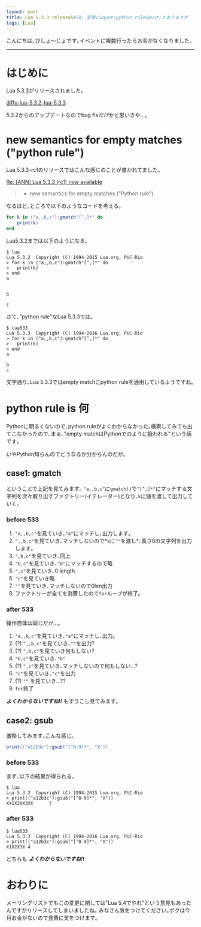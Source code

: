 ```yaml
---
layout: post
title: Lua 5.3.3 release&#58; 変更に&quot;python rule&quot;とありますが
tags: [Lua]
---
```

<!--sectionize on-->
こんにちは､びしょ〜じょです｡イベントに複数行ったらお金がなくなりました｡

---
# はじめに
Lua 5.3.3がリリースされました｡

[diffu-lua-5.3.2-lua-5.3.3](http://www.lua.org/work/diffu-lua-5.3.2-lua-5.3.3.html)

5.3.2からのアップデートなのでbug fix*だけ*かと思いきや…｡

# new semantics for empty matches ("python rule")
Lua 5.3.3-rc1のリリースではこんな感じのことが書かれてました｡

[Re&#58; &#91;ANN&#93; Lua 5.3.3 &#40;rc1&#41; now available](http://lua-users.org/lists/lua-l/2016-05/msg00068.html)

> - new semantics for empty matches ("Python rule")

なるほど｡ところで以下のようなコードを考える｡


```lua
for k in ("a,,b,c"):gmatch"[^,]*" do
	print(k)
end
```

Lua5.3.2までは以下のようになる｡

```
$ lua
Lua 5.3.2  Copyright (C) 1994-2015 Lua.org, PUC-Rio
> for k in ("a,,b,c"):gmatch"[^,]*" do
> 	print(k)
> end
a


b

c

```

さて､"python rule"なLua 5.3.3では｡

```
$ lua533
Lua 5.3.3  Copyright (C) 1994-2016 Lua.org, PUC-Rio
> for k in ("a,,b,c"):gmatch"[^,]*" do
> 	print(k)
> end
a

b
c
```

文字通り､Lua 5.3.3ではempty matchにpython ruleを適用しているようですね｡

# python rule is 何
Pythonに明るくないので､python ruleがよくわからなかった｡検索してみても出てこなかったので､まぁ､"empty matchはPythonでのように扱われる"という話です｡

いやPython知らんのでどうなるか分からんのだが｡

## case1: gmatch
ということで上記を見てみます｡
`"a,,b,c"`に`gmatch()`で`"[^,]*"`にマッチする文字列を次々取り出すファクトリー(イテレーター)となり､`k`に値を渡して出力していく｡
### before 533
1. `"a,,b,c"`を見ていき､`"a"`にマッチし､出力します｡
2. `",,b,c"`を見ていき､マッチしないので*`k`に`""`を渡し*､長さ0の文字列を出力します｡
3. `",b,c"`を見ていき､同上
4. `"b,c"`を見ていき､`"b"`にマッチするので略
5. `",c"`を見ていき､0 length
6. `"c"`を見ていき略
7. `""`を見ていき､マッチしないので0len出力
8. ファクトリーが全てを消費したので`for`ループが終了｡

### after 533
操作自体は同じだが…｡

1. `"a,,b,c"`を見ていき､`"a"`にマッチし､出力｡
2. (?) `",,b,c"`を見ていき､`""`を出力?
3. (?) `",b,c"`を見ていき何もしない?
4. `"b,c"`を見ていき､`"b"`
5. (?) `",c"`を見ていき､マッチしないので何もしない…?
6. `"c"`を見ていき､`"c"`を出力
7. (?) `""` を見ていき…??
8. `for`終了

***よくわからないですね!!*** もすうこし見てみます｡

## case2: gsub
置換してみます｡こんな感じ｡
```lua
print(("a12b3c"):gsub("[^0-9]*", "X"))
```

### before 533
まず､以下の結果が得られる｡

```
$ lua
Lua 5.3.2  Copyright (C) 1994-2015 Lua.org, PUC-Rio
> print(("a12b3c"):gsub("[^0-9]*", "X"))
XX1X2XX3XX      7
```

### after 533
```
$ lua533
Lua 5.3.3  Copyright (C) 1994-2016 Lua.org, PUC-Rio
> print(("a12b3c"):gsub("[^0-9]*", "X"))
X1X2X3X 4
```

どちらも ***よくわからないですね!!***

# おわりに
メーリングリストでもこの変更に関しては"Lua 5.4でやれ"という意見もあったんですがリリースしてしまいましたね｡
みなさん気をつけてください｡ボクは今月お金がないので食費に気をつけます｡

